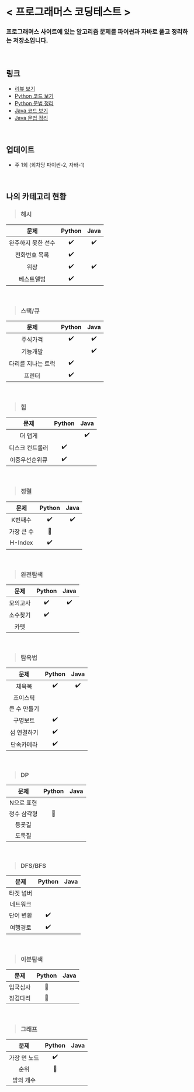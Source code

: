 # < 프로그래머스 코딩테스트 >

### 프로그래머스 사이트에 있는 알고리즘 문제를 파이썬과 자바로 풀고 정리하는 저장소입니다. 

<br>

## 링크
- <a href="\review">리뷰 보기</a>
- <a href="\pyCode">Python 코드 보기</a>
- <a href="\concept\파이썬정리.md">Python 문법 정리</a>
- <a href="\javaCode">Java 코드 보기</a>
- <a href="\concept\자바정리.md">Java 문법 정리</a>

<br>

## 업데이트
- 주 1회 (회차당 파이썬-2, 자바-1)

<br>

## 나의 카테고리 현황

> ### 해시
|문제|Python|Java|
|:--:|:--:|:--:|
|완주하지 못한 선수|✔️|✔️|
|전화번호 목록|✔️||
|위장|✔️|✔️|
|베스트앨범|✔️||

<br>

> ### 스택/큐
|문제|Python|Java|
|:--:|:--:|:--:|
|주식가격|✔️|✔️|
|기능개발||✔️|
|다리를 지나는 트럭|✔️||
|프린터|✔️||

<br>

> ### 힙
|문제|Python|Java|
|:--:|:--:|:--:|
|더 맵게||✔️|
|디스크 컨트롤러|✔️||
|이중우선순위큐|✔️||

<br>

> ### 정렬
|문제|Python|Java|
|:--:|:--:|:--:|
|K번째수|✔️|✔️|
|가장 큰 수|🔺||
|H-Index|✔️||

<br>

> ### 완전탐색
|문제|Python|Java|
|:--:|:--:|:--:|
|모의고사|✔️|✔️|
|소수찾기|✔️||
|카펫|||

<br>

> ### 탐욕법
|문제|Python|Java|
|:--:|:--:|:--:|
|체육복|✔️|✔️|
|조이스틱|||
|큰 수 만들기|||
|구명보트|✔️||
|섬 연결하기|✔️||
|단속카메라|✔️||

<br>

> ### DP
|문제|Python|Java|
|:--:|:--:|:--:|
|N으로 표현|||
|정수 삼각형|🔺||
|등굣길|||
|도둑질|||

<br>

> ### DFS/BFS
|문제|Python|Java|
|:--:|:--:|:--:|
|타겟 넘버|||
|네트워크|||
|단어 변환|✔️||
|여행경로|✔️||

<br>

> ### 이분탐색
|문제|Python|Java|
|:--:|:--:|:--:|
|입국심사|🔺||
|징검다리|🔺||

<br>

> ### 그래프
|문제|Python|Java|
|:--:|:--:|:--:|
|가장 먼 노드|✔️||
|순위|🔺||
|방의 개수|||